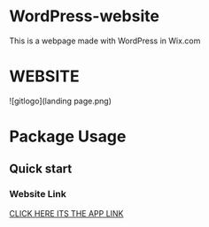 # WordPress-website

This is a webpage made with WordPress in Wix.com

<h1>WEBSITE</h1>

![gitlogo](landing page.png)

# Package Usage

## Quick start

### Website Link
<a href="https://sanjayprasad682001.wixsite.com/mysite-2/shop">CLICK HERE ITS THE APP LINK</a>

